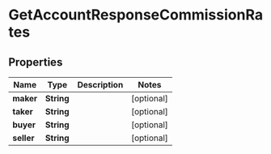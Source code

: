 

# GetAccountResponseCommissionRates


## Properties

| Name | Type | Description | Notes |
|------------ | ------------- | ------------- | -------------|
|**maker** | **String** |  |  [optional] |
|**taker** | **String** |  |  [optional] |
|**buyer** | **String** |  |  [optional] |
|**seller** | **String** |  |  [optional] |




